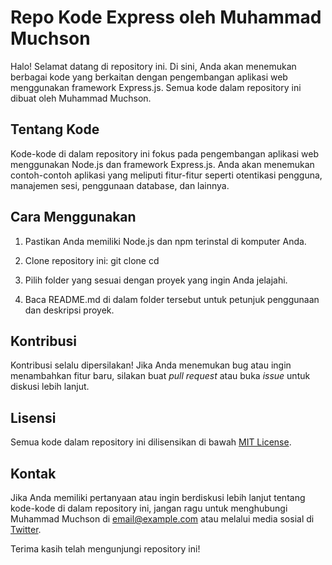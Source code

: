 # Repo Kode Express oleh Muhammad Muchson

Halo! Selamat datang di repository ini. Di sini, Anda akan menemukan berbagai kode yang berkaitan dengan pengembangan aplikasi web menggunakan framework Express.js. Semua kode dalam repository ini dibuat oleh Muhammad Muchson.

## Tentang Kode

Kode-kode di dalam repository ini fokus pada pengembangan aplikasi web menggunakan Node.js dan framework Express.js. Anda akan menemukan contoh-contoh aplikasi yang meliputi fitur-fitur seperti otentikasi pengguna, manajemen sesi, penggunaan database, dan lainnya.

## Cara Menggunakan

1. Pastikan Anda memiliki Node.js dan npm terinstal di komputer Anda.
2. Clone repository ini:
   git clone <URL repositori>
   cd <nama folder>

3. Pilih folder yang sesuai dengan proyek yang ingin Anda jelajahi.
4. Baca README.md di dalam folder tersebut untuk petunjuk penggunaan dan deskripsi proyek.

## Kontribusi

Kontribusi selalu dipersilakan! Jika Anda menemukan bug atau ingin menambahkan fitur baru, silakan buat _pull request_ atau buka _issue_ untuk diskusi lebih lanjut.

## Lisensi

Semua kode dalam repository ini dilisensikan di bawah [MIT License](LICENSE).

## Kontak

Jika Anda memiliki pertanyaan atau ingin berdiskusi lebih lanjut tentang kode-kode di dalam repository ini, jangan ragu untuk menghubungi Muhammad Muchson di [email@example.com](mailto:email@example.com) atau melalui media sosial di [Twitter](https://twitter.com/muchson).

Terima kasih telah mengunjungi repository ini!
